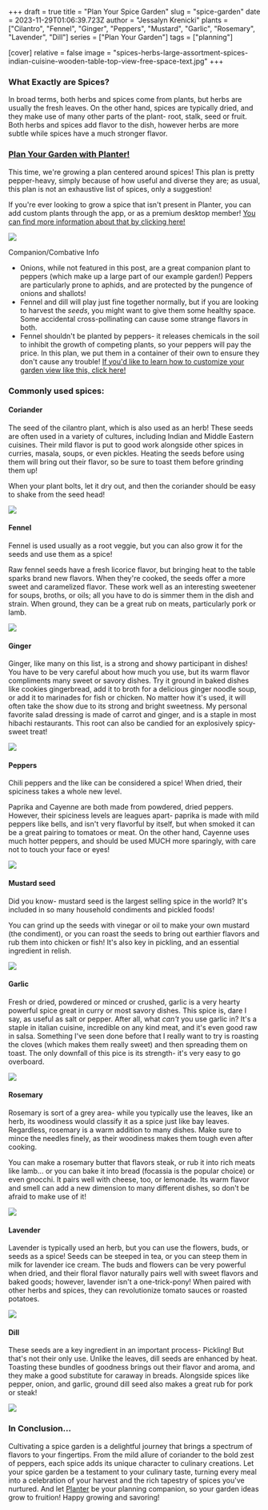 +++
draft = true
title = "Plan Your Spice Garden"
slug = "spice-garden"
date = 2023-11-29T01:06:39.723Z
author = "Jessalyn Krenicki"
plants = ["Cilantro", "Fennel", "Ginger", "Peppers", "Mustard", "Garlic", "Rosemary", "Lavender", "Dill"]
series = ["Plan Your Garden"]
tags = ["planning"]

[cover]
relative = false
image = "spices-herbs-large-assortment-spices-indian-cuisine-wooden-table-top-view-free-space-text.jpg"
+++
### What Exactly are Spices?

In broad terms, both herbs and spices come from plants, but herbs are usually the fresh leaves. On the other hand, spices are typically dried, and they make use of many other parts of the plant- root, stalk, seed or fruit. Both herbs and spices add flavor to the dish, however herbs are more subtle while spices have a much stronger flavor. 

### [Plan Your Garden with Planter!](https://planter.garden/)

This time, we're growing a plan centered around spices! This plan is pretty pepper-heavy, simply because of how useful and diverse they are; as usual, this plan is not an exhaustive list of spices, only a suggestion! 

If you're ever looking to grow a spice that isn't present in Planter, you can add custom plants through the app, or as a premium desktop member! [You can find more information about that by clicking here!](https://info.planter.garden/plant-information/create-plants/)

![](screenshot-2023-12-23-at-4.04.40-pm.png)

Companion/Combative Info

* Onions, while not featured in this post, are a great companion plant to peppers (which make up a large part of our example garden!) Peppers are particularly prone to aphids, and are protected by the pungence of onions and shallots!
* Fennel and dill will play just fine together normally, but if you are looking to harvest the *seeds*, you might want to give them some healthy space. Some accidental cross-pollinating can cause some strange flavors in both.
* Fennel shouldn't be planted by peppers- it releases chemicals in the soil to inhibit the growth of competing plants, so your peppers will pay the price. In this plan, we put them in a container of their own to ensure they don't cause any trouble! [If you'd like to learn how to customize your garden view like this, click here!](https://info.planter.garden/garden/customize/)

### Commonly used spices:

#### Coriander

The seed of the cilantro plant, which is also used as an herb! These seeds are often used in a variety of cultures, including Indian and Middle Eastern cuisines. Their mild flavor is put to good work alongside other spices in curries, masala, soups, or even pickles. Heating the seeds before using them will bring out their flavor, so be sure to toast them before grinding them up!

When your plant bolts, let it dry out, and then the coriander should be easy to shake from the seed head!

![](coriander-seeds.jpg)

#### Fennel

Fennel is used usually as a root veggie, but you can also grow it for the seeds and use them as a spice! 

Raw fennel seeds have a fresh licorice flavor, but bringing heat to the table sparks brand new flavors. When they're cooked, the seeds offer a more sweet and caramelized flavor. These work well as an interesting sweetener for soups, broths, or oils; all you have to do is simmer them in the dish and strain. When ground, they can be a great rub on meats, particularly pork or lamb.

![](anise-seeds-texture-background-top-view.jpg)

#### Ginger

Ginger, like many on this list, is a strong and showy participant in dishes! You have to be very careful about how much you use, but its warm flavor compliments many sweet or savory dishes. Try it ground in baked dishes like cookies gingerbread, add it to broth for a delicious ginger noodle soup, or add it to marinades for fish or chicken. No matter how it's used, it will often take the show due to its strong and bright sweetness. My personal favorite salad dressing is made of carrot and ginger, and is a staple in most hibachi restaurants. This root can also be candied for an explosively spicy-sweet treat!

![](assortment-ginger-wooden-board.jpg)

#### Peppers

Chili peppers and the like can be considered a spice! When dried, their spiciness takes a whole new level.

Paprika and Cayenne are both made from powdered, dried peppers. However, their spiciness levels are leagues apart- paprika is made with mild peppers like bells, and isn't very flavorful by itself, but when smoked it can be a great pairing to tomatoes or meat. On the other hand, Cayenne uses much hotter peppers, and should be used MUCH more sparingly, with care not to touch your face or eyes!

![](red-peppers-oil.jpg)

#### Mustard seed

Did you know- mustard seed is the largest selling spice in the world? It's included in so many household condiments and pickled foods! 

You can grind up the seeds with vinegar or oil to make your own mustard (the condiment), or you can roast the seeds to bring out earthier flavors and rub them into chicken or fish! It's also key in pickling, and an essential ingredient in relish. 

![](closeup-mustard-flowers.jpg)

#### Garlic

Fresh or dried, powdered or minced or crushed, garlic is a very hearty powerful spice great in curry or most savory dishes. This spice is, dare I say, as useful as salt or pepper. After all, what *can't* you use garlic in? It's a staple in italian cuisine, incredible on any kind meat, and it's even good raw in salsa. Something I've seen done before that I really want to try is roasting the cloves (which makes them really sweet) and then spreading them on toast. The only downfall of this pice is its strength- it's very easy to go overboard.

![](fresh-raw-garlic-ready-cook.jpg)

#### Rosemary

Rosemary is sort of a grey area- while you typically use the leaves, like an herb, its woodiness would classify it as a spice just like bay leaves. Regardless, rosemary is a warm addition to many dishes. Make sure to mince the needles finely, as their woodiness makes them tough even after cooking.

You can make a rosemary butter that flavors steak, or rub it into rich meats like lamb... or you can bake it into bread (focassia is the popular choice) or even gnocchi. It pairs well with cheese, too, or lemonade. Its warm flavor and smell can add a new dimension to many different dishes, so don't be afraid to make use of it!

![](closeup-shot-delicious-duck-breast-fillet-frying-pan.jpg)

#### Lavender

Lavender is typically used an herb, but you can use the flowers, buds, or seeds as a spice! Seeds can be steeped in tea, or you can steep them in milk for lavender ice cream. The buds and flowers can be very powerful when dried, and their floral flavor naturally pairs well with sweet flavors and baked goods; however, lavender isn't a one-trick-pony! When paired with other herbs and spices, they can revolutionize tomato sauces or roasted potatoes.

![](bee-on-lavender.jpg)

#### Dill

These seeds are a key ingredient in an important process- Pickling! But that's not their only use. Unlike the leaves, dill seeds are enhanced by heat. Toasting these bundles of goodness brings out their flavor and aroma, and they make a good substitute for caraway in breads. Alongside spices like pepper, onion, and garlic, ground dill seed also makes a great rub for pork or steak!

![](umbrellas-dill-fennel-with-seeds-white-wall.jpg)

### In Conclusion...

Cultivating a spice garden is a delightful journey that brings a spectrum of flavors to your fingertips. From the mild allure of coriander to the bold zest of peppers, each spice adds its unique character to culinary creations. Let your spice garden be a testament to your culinary taste, turning every meal into a celebration of your harvest and the rich tapestry of spices you've nurtured. And let [Planter](https://planter.garden/) be your planning companion, so your garden ideas grow to fruition! Happy growing and savoring!
